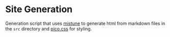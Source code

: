 # Site Generation

Generation script that uses
[mistune](https://mistune.lepture.com/en/latest/index.html)
to generate html from markdown files in the `src` directory and
[pico.css](https://picocss.com) for styling.
